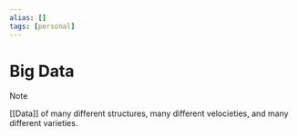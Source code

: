 ```yaml
---
alias: []
tags: [personal]
---
```

# Big Data

> [!note]
> [[Data]] of many different structures, many different velocieties, and many different varieties.